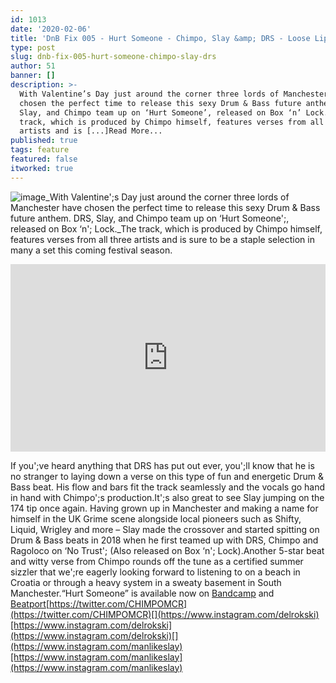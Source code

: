 ```yaml
---
id: 1013
date: '2020-02-06'
title: 'DnB Fix 005 - Hurt Someone - Chimpo, Slay &amp; DRS - Loose Lips'
type: post
slug: dnb-fix-005-hurt-someone-chimpo-slay-drs
author: 51
banner: []
description: >-
  With Valentine’s Day just around the corner three lords of Manchester have
  chosen the perfect time to release this sexy Drum & Bass future anthem. DRS,
  Slay, and Chimpo team up on ‘Hurt Someone’, released on Box ‘n’ Lock. The
  track, which is produced by Chimpo himself, features verses from all three
  artists and is [...]Read More...
published: true
tags: feature
featured: false
itworked: true
---
```

![image](../undefined)_With Valentine';s Day just around the corner three lords of Manchester have chosen the perfect time to release this sexy Drum & Bass future anthem. DRS, Slay, and Chimpo team up on ‘Hurt Someone';, released on Box ‘n'; Lock._The track, which is produced by Chimpo himself, features verses from all three artists and is sure to be a staple selection in many a set this coming festival season.

<iframe width='100%' height='300' scrolling='no' frameborder='no' allow='autoplay' src='https://bandcamp.com/EmbeddedPlayer/album=1233719674/size=large/bgcol=ffffff/linkcol=0687f5/tracklist=false/artwork=small/transparent=true/'></iframe>

If you';ve heard anything that DRS has put out ever, you';ll know that he is no stranger to laying down a verse on this type of fun and energetic Drum & Bass beat. His flow and bars fit the track seamlessly and the vocals go hand in hand with Chimpo';s production.It';s also great to see Slay jumping on the 174 tip once again. Having grown up in Manchester and making a name for himself in the UK Grime scene alongside local pioneers such as Shifty, Liquid, Wrigley and more – Slay made the crossover and started spitting on Drum & Bass beats in 2018 when he first teamed up with DRS, Chimpo and Ragoloco on ‘No Trust'; (Also released on Box ‘n'; Lock).Another 5-star beat and witty verse from Chimpo rounds off the tune as a certified summer sizzler that we';re eagerly looking forward to listening to on a beach in Croatia or through a heavy system in a sweaty basement in South Manchester.“Hurt Someone” is available now on [Bandcamp](https://boxnlock.bandcamp.com/) and [Beatport](https://www.beatport.com/track/hurt-someone-original-mix/13033303)[](https://twitter.com/CHIMPOMCR)[https://twitter.com/CHIMPOMCR](https://twitter.com/CHIMPOMCR)[](https://www.instagram.com/delrokski)[https://www.instagram.com/delrokski](https://www.instagram.com/delrokski)[](https://www.instagram.com/manlikeslay)[https://www.instagram.com/manlikeslay](https://www.instagram.com/manlikeslay)